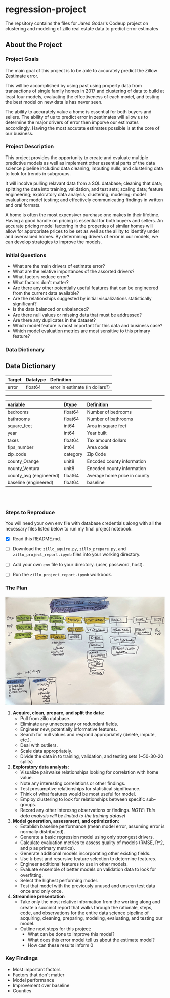 # regression-project
The repsitory contains the files for Jared Godar's Codeup project on clustering and modeling of zillo real estate data to predict error estimates

## About the Project

### Project Goals

The main goal of this project is to be able to accurately predict the Zillow Zestimate error.

This will be accomplished by using past using property data from transactions of single family homes in 2017 and clustering of data to build at least four models, evaluating the effectiveness of each model, and testing the best model on new data is has never seen.

The ability to accurately value a home is essential for both buyers and sellers. The ability of us to predict error in zestimates will allow us to determine the major drivers of error then imporve our estimates accordingly. Having the most accutate estimates possible is at the core of our business. 

### Project Description

This project provides the opportunity to create and evaluate multiple predictive models as well as implement other essential parts of the data science pipeline includind data cleaning, imputing nulls, and clustering data to look for trends in subgroups.

It will incolve pulling relavant data from a SQL database; cleaning that data; splitting the data into training, validation, and test sets; scaling data; feature engineering; exploratory data analysis; clustering; modeling; model evaluation; model testing; and effectively communicating findings in written and oral formats.

A home is often the most expensiver purchase one makes in their lifetime. Having a good handle on pricing is essential for both buyers and sellers. An accurate pricing model factoring in the properties of similar homes will allow for appropriate prices to be set as well as the alility to identify under and overvalued homes. By determining drivers of error in our models, we can develop strategies to improve the models.

### Initial Questions

- What are the main drivers of estimate error?
- What are the relative importances of the assorted drivers?
- What factors reduce error?
- What factors don't matter?
- Are there any other potentially useful features that can be engineered from the current data available?
- Are the relationships suggested by initial visualizations statistically significant?
- Is the data balanced or unbalanced?
- Are there null values or missing data that must be addressed?
- Are there any duplicates in the dataset?
- Which model feature is most important for this data and business case?
- Which model evaluation metrics are most sensitive to this primary feature?

### Data Dictionary

## Data Dictionary

|Target|Datatype|Definition|
|:-------|:--------|:----------|
| error | float64 | error in estimate (in dollars?)|

____
| variable  |     Dtype    | Definition |
|:----------|:-----------------------|:-----------|
|bedrooms    | float64 | Number of bedrooms |
|bathrooms   | float64 | Number of bathrooms |
|square_feet |  int64 | Area in square feet |
|year |  int64 | Year built |
|taxes       | float64 | Tax amount dollars |
|fips_number   |   int64 | Area code |
|zip_code      |   category | Zip Code |
|county_Orange      |   unit8 | Encoded county information |
|county_Ventura      |   unit8 | Encoded county information |
|county_avg (engineered) |  float64 | Average home price in county |
|baseline  (engineered) |  float64 | baseline |

</br>
</br>


### Steps to Reproduce

You will need your own env file with database credentials along with all the necessary files listed below to run my final project notebook. 
- [x] Read this README.md.
- [ ] Download the `zillo_aquire.py`, `zillo_prepare.py`, and `zillo_project_report.ipynb` files into your working directory.
- [ ] Add your own `env` file to your directory. (user, password, host).
- [ ] Run the `zillo_project_report.ipynb` workbook.




### The Plan

![story map](clustering_story_map.jpg)

1. **Acquire, clean, prepare, and split the data:**
    - Pull from zillo database.
    - Eliminate any unnecessary or redundant fields.
    - Engineer new, potentially informative features.
    - Search for null values and respond appropriately (delete, impute, etc.).
    - Deal with outliers.
    - Scale data appropriately.
    - Divide the data in to training, validation, and testing sets (~50-30-20 splits)
2. **Exploratory data analysis:**
    - Visualize pairwaise relationships looking for correlation with home value.
    - Note any interesting correlations or other findings.
    - Test presumptive relationships for statistical significance.
    - Think of what features would be most useful for model.
    - Employ clustering to look for relationships between specific sub-groups.
    - Record any other interesng observations or findings.
    *NOTE: This data analysis will be limited to the training dataset*
3. **Model generation, assessment, and optimization:**
    - Establish baseline performance (mean model error, assuming error is normally distributed).
    - Generate a basic regression model using only strongest drivers.
    - Calculate evaluation metrics to assess quality of models (RMSE, R^2, and p as primary metrics).
    - Generate additional models incorporating other existing fields.
    - Use k-best and resursive feature selection to determine features.
    - Engineer additional features to use in other models.
    - Evaluate ensemble of better models on validation data to look for overfitting.
    - Select the highest performing model.
    - Test that model with the previously unused and unseen test data once and only once.
4. **Streamline presentation**
    - Take only the most relative information from the working along and create a succinct report that walks through the rationale, steps, code, and observations for the entire data science pipeline of acquiring, cleaning, preparing, modeling, evaluating, and testing our model.
    - Outline next steps for this project:
        - What can be done to improve this model?
        - What does this error model tell us about the estimate model?
        - How can these results inform 0

### Key Findings

- Most important factors 
- Factors that don't matter
- Model performance
- Improvement over baseline
- Counties